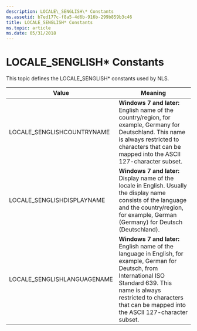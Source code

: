 ```yaml
---
description: LOCALE\_SENGLISH\* Constants
ms.assetid: b7ed177c-f8a5-4d6b-916b-299b859b3c46
title: LOCALE_SENGLISH* Constants
ms.topic: article
ms.date: 05/31/2018
---
```


# LOCALE\_SENGLISH\* Constants

This topic defines the LOCALE\_SENGLISH\* constants used by NLS.



| Value                        | Meaning                                                                                                                                                                                                                                                  |
|------------------------------|----------------------------------------------------------------------------------------------------------------------------------------------------------------------------------------------------------------------------------------------------------|
| LOCALE\_SENGLISHCOUNTRYNAME  | **Windows 7 and later:** English name of the country/region, for example, Germany for Deutschland. This name is always restricted to characters that can be mapped into the ASCII 127-character subset. <br/>                                      |
| LOCALE\_SENGLISHDISPLAYNAME  | **Windows 7 and later:** Display name of the locale in English. Usually the display name consists of the language and the country/region, for example, German (Germany) for Deutsch (Deutschland). <br/>                                           |
| LOCALE\_SENGLISHLANGUAGENAME | **Windows 7 and later:** English name of the language in English, for example, German for Deutsch, from International ISO Standard 639. This name is always restricted to characters that can be mapped into the ASCII 127-character subset. <br/> |



 

 

 





